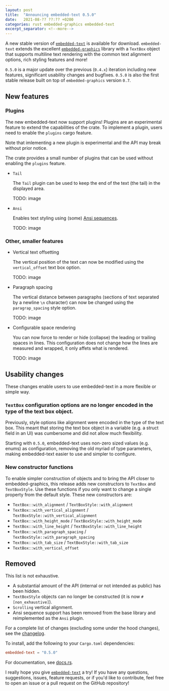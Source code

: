 ```yaml
---
layout: post
title:  "Announcing embedded-text 0.5.0"
date:   2021-08-?? ??:?? +0200
categories: rust embedded-graphics embedded-text
excerpt_separator: <!--more-->
---
```


A new stable version of [`embedded-text`] is available for download. `embedded-text` extends the
excellent [`embedded-graphics`] library with a `TextBox` object that supports multiline text
rendering with the common text alignment options, rich styling features and more!

`0.5.0` is a major update over the previous (`0.4.x`) iteration including new features, significant
usability changes and bugfixes. `0.5.0` is also the first stable release built on top of
`embedded-graphics` version `0.7`.

## New features

### Plugins

The new embedded-text now support plugins! Plugins are an experimental feature to extend the 
capabilities of the crate. To implement a plugin, users need to enable the `plugins` cargo feature.

Note that imlementing a new plugin is experimental and the API may break without prior notice.

The crate provides a small number of plugins that can be used without enabling the `plugins`
feature.

 * `Tail`

    The `Tail` plugin can be used to keep the end of the text (the tail) in the displayed area.

    TODO: image

 * `Ansi`

    Enables text styling using (some) [Ansi sequences].

    TODO: image

[Ansi sequences]: https://en.wikipedia.org/wiki/ANSI_escape_code

### Other, smaller features

 * Vertical text offsetting

   The vertical position of the text can now be modified using the `vertical_offset` text box option.

   TODO: image

 * Paragraph spacing

   The vertical distance between paragraphs (sections of text separated by a newline `\n` character)
   can now be changed using the `paragrap_spacing` style option.

   TODO: image

 * Configurable space rendering

   You can now force to render or hide (collapse) the leading or trailing spaces in lines. This
   configuration does not change how the lines are measured and wrapped, it only affets what is
   rendered.

   TODO: image

## Usability changes

These changes enable users to use embedded-text in a more flexible or simple way.

### `TextBox` configuration options are no longer encoded in the type of the text box object.

Previously, style options like alignment were encoded in the type of the text box. This meant that
storing the text box object in a variable (e.g. a struct field in an UI) was cumbersome and did not
allow much flexibility.

Starting with `0.5.0`, embedded-text uses non-zero sized values (e.g. enums) as configuration,
removing the old myriad of type parameters, making embedded-text easier to use and simpler to
configure.

### New constructor functions

To enable simpler construction of objects and to bring the API closer to embedded-graphics, this
release adds new constructors to `TextBox` and `TextBoxStyle`. Use these functions if you only
want to change a single property from the default style. These new constructors are:

 * `TextBox::with_alignment` / `TextBoxStyle::with_alignment`
 * `TextBox::with_vertical_alignment` / `TextBoxStyle::with_vertical_alignment`
 * `TextBox::with_height_mode` / `TextBoxStyle::with_height_mode`
 * `TextBox::with_line_height` / `TextBoxStyle::with_line_height`
 * `TextBox::with_paragraph_spacing` / `TextBoxStyle::with_paragraph_spacing`
 * `TextBox::with_tab_size` / `TextBoxStyle::with_tab_size`
 * `TextBox::with_vertical_offset`

## Removed 

This list is not exhaustive.

 *  A substantial amount of the API (internal or not intended as public) has been hidden.
 * `TextBoxStyle` objects can no longer be constructed (it is now `#[non_exhaustive]`).
 * `Scrolling` vertical alignment.
 * Ansi sequence support has been removed from the base library and reimplemented as the `Ansi`
   plugin.

For a complete list of changes (excluding some under the hood changes), see the [changelog].

To install, add the following to your `Cargo.toml` dependencies:

```toml
embedded-text = "0.5.0"
```

For documentation, see [docs.rs].

I really hope you give [`embedded-text`] a try! If you have any questions, suggestions, issues,
feature requests, or if you'd like to contribute, feel free to open an issue or a pull request on
the GitHub repository!

[`embedded-text`]: https://github.com/embedded-graphics/embedded-text
[`embedded-graphics`]: https://github.com/embedded-graphics/embedded-graphics
[docs.rs]: https://docs.rs/embedded-text/0.5.0/embedded_text/
[changelog]: https://github.com/embedded-graphics/embedded-text/blob/v0.5.0/CHANGELOG.md
[ansi-docs]: https://docs.rs/embedded-text/0.5.0/embedded_text/style/index.html
